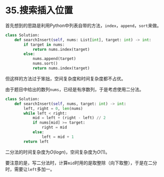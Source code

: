 # 35.搜索插入位置

首先想到的思路是利用Python中列表自带的方法，`index`，`append`，`sort`来做。

```python
class Solution:
    def searchInsert(self, nums: List[int], target: int) -> int:
        if target in nums:
            return nums.index(target)
        else:
            nums.append(target)
            nums.sort()
            return nums.index(target)
```

但这样的方法过于笨拙，空间复杂度和时间复杂度都不占优。

由于题目中给出的数列`nums`，已经是有序数列，于是考虑使用二分法。

```python
class Solution:
    def searchInsert(self, nums, target: int) -> int:
        left, right = 0, len(nums)
        while left < right:
            mid = left + (right - left) // 2
            if nums[mid] >= target:
                right = mid
            else:
                left = mid + 1
        return left
```

二分法的时间复杂度为$O(logn)$，空间复杂度为$O(1)$。

要注意的是，写二分法时，计算`mid`时用的是取整除（向下取整），于是在二分时，需要让`left`多加一。



